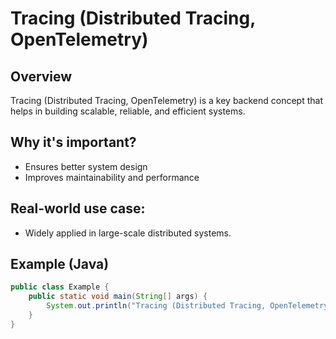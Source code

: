 # Tracing (Distributed Tracing, OpenTelemetry)

## Overview
Tracing (Distributed Tracing, OpenTelemetry) is a key backend concept that helps in building scalable, reliable, and efficient systems.

## Why it's important?
- Ensures better system design
- Improves maintainability and performance

## Real-world use case:
- Widely applied in large-scale distributed systems.

## Example (Java)
```java
public class Example {
    public static void main(String[] args) {
        System.out.println("Tracing (Distributed Tracing, OpenTelemetry) example running...");
    }
}
```
